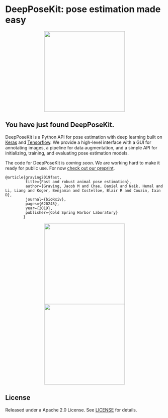 DeepPoseKit: pose estimation made easy
============

<p align="center">
<img src="https://github.com/jgraving/jgraving.github.io/blob/master/files/images/Figure1video1.gif" height="256">
</p>


You have just found DeepPoseKit.
------------
DeepPoseKit is a Python API for pose estimation with deep learning built on [Keras](https://github.com/keras-team/keras) and [Tensorflow](https://github.com/tensorflow/tensorflow). We provide a high-level interface with a GUI for annotating images, a pipeline for data augmentation, and a simple API for initializing, training, and evaluating pose estimation models.

The code for DeepPoseKit is *coming soon*. We are working hard to make it ready for public use. For now [check out our preprint](https://www.biorxiv.org/content/10.1101/620245v3).

    @article{graving2019fast,
             title={Fast and robust animal pose estimation},
             author={Graving, Jacob M and Chae, Daniel and Naik, Hemal and Li, Liang and Koger, Benjamin and Costelloe, Blair R and Couzin, Iain D},
             journal={bioRxiv},
             pages={620245},
             year={2019},
             publisher={Cold Spring Harbor Laboratory}
            }

<p align="center">
<img src="https://github.com/jgraving/jgraving.github.io/blob/master/files/images/zebra.gif" height="256">
<img src="https://github.com/jgraving/jgraving.github.io/blob/master/files/images/locust.gif" height="256">
</p>

License
------------
Released under a Apache 2.0 License. See [LICENSE](https://github.com/jgraving/deepposekit/blob/master/LICENSE) for details.
